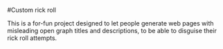 #Custom rick roll

This is a for-fun project designed to let people generate web pages with misleading open graph titles and descriptions, to be able to disguise their rick roll attempts. 